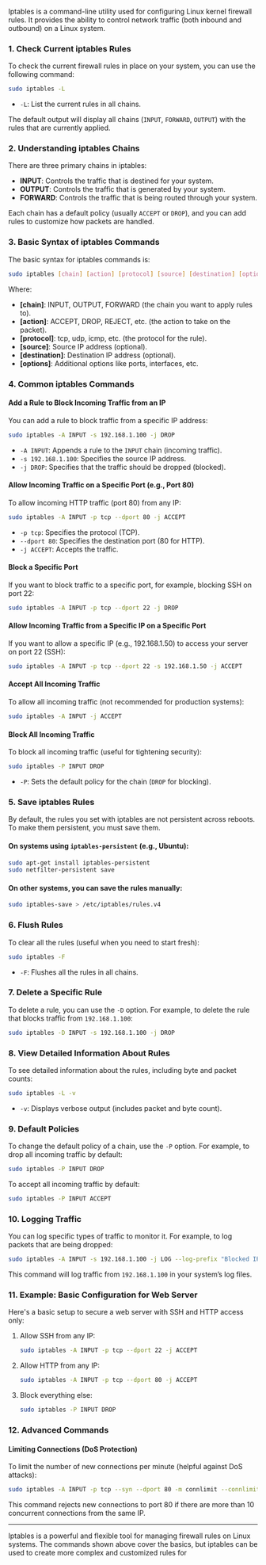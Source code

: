 Iptables is a command-line utility used for configuring Linux kernel firewall rules. It provides the ability to control network traffic (both inbound and outbound) on a Linux system. 

### 1. **Check Current iptables Rules**
To check the current firewall rules in place on your system, you can use the following command:

```bash
sudo iptables -L
```

- `-L`: List the current rules in all chains.
  
The default output will display all chains (`INPUT`, `FORWARD`, `OUTPUT`) with the rules that are currently applied.

### 2. **Understanding iptables Chains**
There are three primary chains in iptables:
- **INPUT**: Controls the traffic that is destined for your system.
- **OUTPUT**: Controls the traffic that is generated by your system.
- **FORWARD**: Controls the traffic that is being routed through your system.

Each chain has a default policy (usually `ACCEPT` or `DROP`), and you can add rules to customize how packets are handled.

### 3. **Basic Syntax of iptables Commands**
The basic syntax for iptables commands is:

```bash
sudo iptables [chain] [action] [protocol] [source] [destination] [options]
```

Where:
- **[chain]**: INPUT, OUTPUT, FORWARD (the chain you want to apply rules to).
- **[action]**: ACCEPT, DROP, REJECT, etc. (the action to take on the packet).
- **[protocol]**: tcp, udp, icmp, etc. (the protocol for the rule).
- **[source]**: Source IP address (optional).
- **[destination]**: Destination IP address (optional).
- **[options]**: Additional options like ports, interfaces, etc.

### 4. **Common iptables Commands**

#### Add a Rule to Block Incoming Traffic from an IP
You can add a rule to block traffic from a specific IP address:

```bash
sudo iptables -A INPUT -s 192.168.1.100 -j DROP
```

- `-A INPUT`: Appends a rule to the `INPUT` chain (incoming traffic).
- `-s 192.168.1.100`: Specifies the source IP address.
- `-j DROP`: Specifies that the traffic should be dropped (blocked).

#### Allow Incoming Traffic on a Specific Port (e.g., Port 80)
To allow incoming HTTP traffic (port 80) from any IP:

```bash
sudo iptables -A INPUT -p tcp --dport 80 -j ACCEPT
```

- `-p tcp`: Specifies the protocol (TCP).
- `--dport 80`: Specifies the destination port (80 for HTTP).
- `-j ACCEPT`: Accepts the traffic.

#### Block a Specific Port
If you want to block traffic to a specific port, for example, blocking SSH on port 22:

```bash
sudo iptables -A INPUT -p tcp --dport 22 -j DROP
```

#### Allow Incoming Traffic from a Specific IP on a Specific Port
If you want to allow a specific IP (e.g., 192.168.1.50) to access your server on port 22 (SSH):

```bash
sudo iptables -A INPUT -p tcp --dport 22 -s 192.168.1.50 -j ACCEPT
```

#### Accept All Incoming Traffic
To allow all incoming traffic (not recommended for production systems):

```bash
sudo iptables -A INPUT -j ACCEPT
```

#### Block All Incoming Traffic
To block all incoming traffic (useful for tightening security):

```bash
sudo iptables -P INPUT DROP
```

- `-P`: Sets the default policy for the chain (`DROP` for blocking).

### 5. **Save iptables Rules**
By default, the rules you set with iptables are not persistent across reboots. To make them persistent, you must save them.

#### On systems using `iptables-persistent` (e.g., Ubuntu):
```bash
sudo apt-get install iptables-persistent
sudo netfilter-persistent save
```

#### On other systems, you can save the rules manually:
```bash
sudo iptables-save > /etc/iptables/rules.v4
```

### 6. **Flush Rules**
To clear all the rules (useful when you need to start fresh):

```bash
sudo iptables -F
```

- `-F`: Flushes all the rules in all chains.

### 7. **Delete a Specific Rule**
To delete a rule, you can use the `-D` option. For example, to delete the rule that blocks traffic from `192.168.1.100`:

```bash
sudo iptables -D INPUT -s 192.168.1.100 -j DROP
```

### 8. **View Detailed Information About Rules**
To see detailed information about the rules, including byte and packet counts:

```bash
sudo iptables -L -v
```

- `-v`: Displays verbose output (includes packet and byte count).

### 9. **Default Policies**
To change the default policy of a chain, use the `-P` option. For example, to drop all incoming traffic by default:

```bash
sudo iptables -P INPUT DROP
```

To accept all incoming traffic by default:

```bash
sudo iptables -P INPUT ACCEPT
```

### 10. **Logging Traffic**
You can log specific types of traffic to monitor it. For example, to log packets that are being dropped:

```bash
sudo iptables -A INPUT -s 192.168.1.100 -j LOG --log-prefix "Blocked IP: "
```

This command will log traffic from `192.168.1.100` in your system’s log files.

### 11. **Example: Basic Configuration for Web Server**
Here's a basic setup to secure a web server with SSH and HTTP access only:
1. Allow SSH from any IP:
    ```bash
    sudo iptables -A INPUT -p tcp --dport 22 -j ACCEPT
    ```
2. Allow HTTP from any IP:
    ```bash
    sudo iptables -A INPUT -p tcp --dport 80 -j ACCEPT
    ```
3. Block everything else:
    ```bash
    sudo iptables -P INPUT DROP
    ```

### 12. **Advanced Commands**

#### Limiting Connections (DoS Protection)
To limit the number of new connections per minute (helpful against DoS attacks):

```bash
sudo iptables -A INPUT -p tcp --syn --dport 80 -m connlimit --connlimit-above 10 -j REJECT
```

This command rejects new connections to port 80 if there are more than 10 concurrent connections from the same IP.

---



Iptables is a powerful and flexible tool for managing firewall rules on Linux systems. The commands shown above cover the basics, but iptables can be used to create more complex and customized rules for
